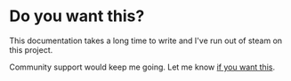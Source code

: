 
# Do you want this?

This documentation takes a long time to write and I've run out of steam on this project.

Community support would keep me going. Let me know [if you want this](https://github.com/SpaceGiraffe-io/reqhub-docs/issues/1).

